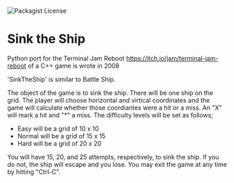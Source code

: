 ![Packagist License](https://img.shields.io/packagist/l/JoeKlemmer/sinktheship)

# Sink the Ship #

Python port for the Terminal Jam Reboot
<https://itch.io/jam/terminal-jam-reboot> of a C++ game is wrote in 2008

'SinkTheShip' is similar to Battle Ship.

The object of the game is to sink the ship.  There will be one ship 
on the grid.  The player will choose horizontal and virtical coordinates 
and the game will calculate whether those coordiantes were a hit or a 
miss.  An "X" will mark a hit and "*" a miss.  The difficulty levels 
will be set as follows;

 - Easy will be a grid of 10 x 10
 - Normal will be a grid of 15 x 15
 - Hard will be a grid of 20 x 20

You will have 15, 20, and 25 attempts, respectively, to sink the ship.
If you do not, the ship will escape and you lose.
You may exit the game at any time by hitting "Ctrl-C".
